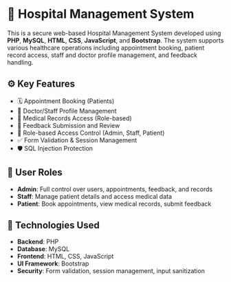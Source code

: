 # 🏥 Hospital Management System

This is a secure web-based Hospital Management System developed using **PHP**, **MySQL**, **HTML**, **CSS**, **JavaScript**, and **Bootstrap**. The system supports various healthcare operations including appointment booking, patient record access, staff and doctor profile management, and feedback handling.

## ⚙️ Key Features

- 🗓️ Appointment Booking (Patients)
- 📁 Doctor/Staff Profile Management
- 🧾 Medical Records Access (Role-based)
- 💬 Feedback Submission and Review
- 🔐 Role-based Access Control (Admin, Staff, Patient)
- ✅ Form Validation & Session Management
- 🛡️ SQL Injection Protection

## 👥 User Roles

- **Admin**: Full control over users, appointments, feedback, and records  
- **Staff**: Manage patient details and access medical data  
- **Patient**: Book appointments, view medical records, submit feedback  

## 🧰 Technologies Used

- **Backend**: PHP  
- **Database**: MySQL  
- **Frontend**: HTML, CSS, JavaScript  
- **UI Framework**: Bootstrap  
- **Security**: Form validation, session management, input sanitization
